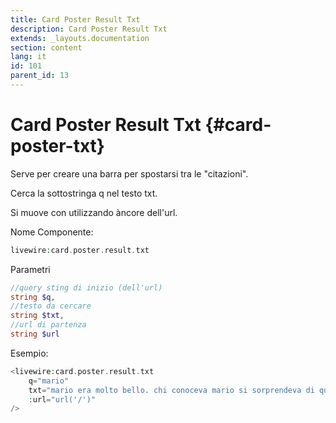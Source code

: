 ```yaml
---
title: Card Poster Result Txt
description: Card Poster Result Txt
extends: _layouts.documentation
section: content
lang: it
id: 101
parent_id: 13
---
```


# Card Poster Result Txt {#card-poster-txt}

Serve per creare una barra per spostarsi tra le "citazioni".

Cerca la sottostringa q nel testo txt.

Si muove con utilizzando àncore dell'url.

Nome Componente:

```php
livewire:card.poster.result.txt
```

Parametri

```php
//query sting di inizio (dell'url)
string $q, 
//testo da cercare
string $txt, 
//url di partenza
string $url
```

Esempio:

```php
<livewire:card.poster.result.txt
    q="mario"
    txt="mario era molto bello. chi conoceva mario si sorprendeva di questo. mario era contento."
    :url="url('/')"
/>
```

